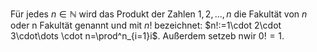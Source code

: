 Für jedes $n\in \mathbb{N}$ wird das Produkt der Zahlen $1,2,\dots,n$ die Fakultät von $n$ oder n Fakultät genannt und mit $n!$ bezeichnet: $n!:=1\cdot 2\cdot 3\cdot\dots \cdot n=\prod^n_{i=1}i$. Außerdem setzeb
nwir $0! =1$.
